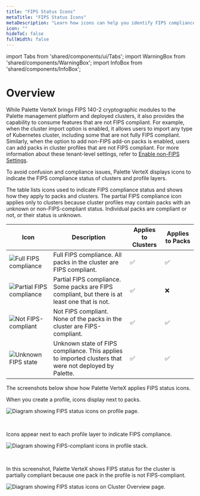 ```yaml
---
title: "FIPS Status Icons"
metaTitle: "FIPS Status Icons"
metaDescription: "Learn how icons can help you identify FIPS compliance when you consume features that are not FIPS compliant."
icon: ""
hideToC: false
fullWidth: false
---
```


import Tabs from 'shared/components/ui/Tabs';
import WarningBox from 'shared/components/WarningBox';
import InfoBox from 'shared/components/InfoBox';

# Overview

While Palette VerteX brings FIPS 140-2 cryptographic modules to the Palette management platform and deployed clusters, it also provides the capability to consume features that are not FIPS compliant. For example, when the cluster import option is enabled, it allows users to import any type of Kubernetes cluster, including some that are not fully FIPS compliant. 
Similarly, when the option to add non-FIPS add-on packs is enabled, users can add packs in cluster profiles that are not FIPS compliant. For more information about these tenant-level settings, refer to [Enable non-FIPS Settings](/vertex/system-management/enable-non-fips-settings).

To avoid confusion and compliance issues, Palette VerteX displays icons to indicate the FIPS compliance status of clusters and profile layers. 

The table lists icons used to indicate FIPS compliance status and shows how they apply to packs and clusters. The partial FIPS compliance icon applies only to clusters because cluster profiles may contain packs with an unknown or non-FIPS-compliant status. Individual packs are compliant or not, or their status is unknown. 

| **Icon** | **Description** | **Applies to Clusters** | **Applies to Packs** |
|---------------|------------|----------------|----------------|
| ![Full FIPS compliance](/vertex_fips-status-icons_compliant.png) | Full FIPS compliance. All packs in the cluster are FIPS compliant. | ✅ | ✅ |
| ![Partial FIPS compliance](/vertex_fips-status-icons_partial.png) | Partial FIPS compliance. Some packs are FIPS compliant, but there is at least one that is not.| ✅ | ❌ |
| ![Not FIPS-compliant](/vertex_fips-status-icons_not-compliant.png) | Not FIPS compliant. None of the packs in the cluster are FIPS-compliant.| ✅ | ✅ |
|![Unknown FIPS state](/vertex_fips-status-icons_unknown.png) | Unknown state of FIPS compliance. This applies to imported clusters that were not deployed by Palette. | ✅ | ✅ |

<!-- As shown in the screenshots below, FIPS status icons are displayed next to packs throughout Palette VerteX.  -->

The screenshots below show how Palette VerteX applies FIPS status icons. 

When you create a profile, icons display next to packs.

![Diagram showing FIPS status icons on profile page.](/vertex_fips-status-icons_icons-in-cluster-overview.png)

<!-- (/vertex_fips-status-icons_icons-on-profile-page.png) -->

<br />

Icons appear next to each profile layer to indicate FIPS compliance. 

![Diagram showing FIPS-compliant icons in profile stack.](/vertex_fips-status-icons_icons-in-profile-stack.png)

<br />

In this screenshot, Palette VerteX shows FIPS status for the cluster is partially compliant because one pack in the profile is not FIPS-compliant. 

![Diagram showing FIPS status icons on Cluster Overview page.](/vertex_fips-status-icons_icons-in-cluster-overview.png)


<br />

<br />